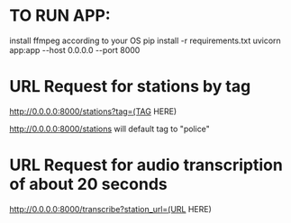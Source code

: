 # TO RUN APP:
install ffmpeg according to your OS
pip install -r requirements.txt
uvicorn app:app --host 0.0.0.0 --port 8000

# URL Request for stations by tag
http://0.0.0.0:8000/stations?tag=(TAG HERE)

http://0.0.0.0:8000/stations will default tag to "police"

# URL Request for audio transcription of about 20 seconds
http://0.0.0.0:8000/transcribe?station_url=(URL HERE)